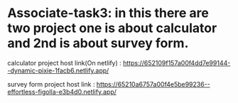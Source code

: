 # Associate-task3: in this there are two project one is about calculator and 2nd is about survey form.
calculator project host link(On netlify) : https://652109f157a00f4dd7e99144--dynamic-pixie-1facb6.netlify.app/

survey form project host link : https://65210a6757a00f4e5be99236--effortless-figolla-e3b4d0.netlify.app/
